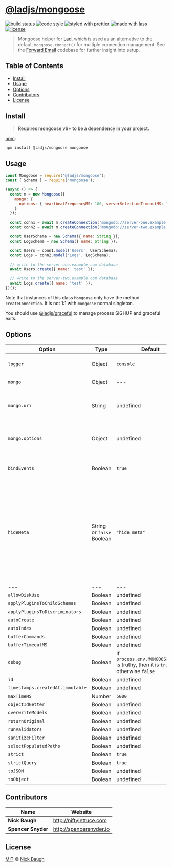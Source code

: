 # [**@ladjs/mongoose**](https://github.com/ladjs/mongoose)

[![build status](https://github.com/ladjs/mongoose/actions/workflows/ci.yml/badge.svg)](https://github.com/ladjs/mongoose/actions/workflows/ci.yml)
[![code style](https://img.shields.io/badge/code_style-XO-5ed9c7.svg)](https://github.com/sindresorhus/xo)
[![styled with prettier](https://img.shields.io/badge/styled_with-prettier-ff69b4.svg)](https://github.com/prettier/prettier)
[![made with lass](https://img.shields.io/badge/made_with-lass-95CC28.svg)](https://github.com/lassjs/lass)
[![license](https://img.shields.io/github/license/ladjs/mongoose.svg)](LICENSE)

> Mongoose helper for [Lad][], which is used as an alternative to the default `mongoose.connect()` for multiple connection management.  See the [Forward Email][forward-email] codebase for further insight into setup.


## Table of Contents

* [Install](#install)
* [Usage](#usage)
* [Options](#options)
* [Contributors](#contributors)
* [License](#license)


## Install

> **Requires mongoose v6+ to be a dependency in your project.**

[npm][]:

```sh
npm install @ladjs/mongoose mongoose
```


## Usage

```js
const Mongoose = require('@ladjs/mongoose');
const { Schema } = require('mongoose');

(async () => {
  const m = new Mongoose({
    mongo: {
      options: { heartbeatFrequencyMS: 100, serverSelectionTimeoutMS: 1000 }
    }
  });

  const conn1 = await m.createConnection('mongodb://server-one.example.com/database-name').asPromise();
  const conn2 = await m.createConnection('mongodb://server-two.example.com/database-name').asPromise();

  const UserSchema = new Schema({ name: String });
  const LogSchema = new Schema({ name: String });

  const Users = conn1.model('Users', UserSchema);
  const Logs = conn2.model('Logs', LogSchema);

  // write to the server-one.example.com database
  await Users.create({ name: 'test' });

  // write to the server-two.example.com database
  await Logs.create({ name: 'test' });
})();
```

Note that instances of this class `Mongoose` only have the method `createConnection`.  It is not 1:1 with `mongoose` normal singleton.

You should use [@ladjs/graceful][lad-graceful] to manage process SIGHUP and graceful exits.


## Options

| Option                           | Type                      | Default                                                                         | Description                                                                                                                                                                                                                                                                                                                                                                                                  |
| -------------------------------- | ------------------------- | ------------------------------------------------------------------------------- | ------------------------------------------------------------------------------------------------------------------------------------------------------------------------------------------------------------------------------------------------------------------------------------------------------------------------------------------------------------------------------------------------------------ |
| `logger`                         | Object                    | `console`                                                                       | Custom logger function, see [cabin][] or [axe][] as a default if desired.                                                                                                                                                                                                                                                                                                                                    |
| `mongo`                          | Object                    | ---                                                                             | See below `uri` and `options` properties.                                                                                                                                                                                                                                                                                                                                                                    |
| `mongo.uri`                      | String                    | undefined                                                                       | mongo connection URI <br/> which is passed as the first argument to `mongoose.createConnection` <br/>see [mongo options docs](https://docs.mongodb.com/drivers/node/current/fundamentals/connection/#connection-options)                                                                                                                                                                                     |
| `mongo.options`                  | Object                    | undefined                                                                       | mongo connection options <br/> which is passed as the second argument to `mongoose.createConnection` <br/>see [mongo options docs](https://docs.mongodb.com/drivers/node/current/fundamentals/connection/#connection-options)                                                                                                                                                                                |
| `bindEvents`                     | Boolean                   | `true`                                                                          | Whether or not to bind default events to the Mongoose connection using provided `logger`.                                                                                                                                                                                                                                                                                                                    |
| `hideMeta`                       | String or `false` Boolean | `"hide_meta"`                                                                   | Appends a `true` boolean property to a property with this value in logs, e.g. `console.log('mongoose disconnected', { hide_meta: true });` which is useful for preventing metadata object from being invoked as the second argument (this is meant for usage with [Cabin][] and [Axe][] and made for [Forward Email][forward-email]). If you pass a `false` value then this property will not get populated. |
| ---                              | ---                       | ---                                                                             | ---                                                                                                                                                                                                                                                                                                                                                                                                          |
| `allowDiskUse`                   | Boolean                   | undefined                                                                       | set with [mongoose.set][mongoose.set]                                                                                                                                                                                                                                                                                                                                                                        |
| `applyPluginsToChildSchemas`     | Boolean                   | undefined                                                                       | set with [mongoose.set][mongoose.set]                                                                                                                                                                                                                                                                                                                                                                        |
| `applyPluginsToDiscriminators`   | Boolean                   | undefined                                                                       | set with [mongoose.set][mongoose.set]                                                                                                                                                                                                                                                                                                                                                                        |
| `autoCreate`                     | Boolean                   | undefined                                                                       | set with [mongoose.set][mongoose.set]                                                                                                                                                                                                                                                                                                                                                                        |
| `autoIndex`                      | Boolean                   | undefined                                                                       | set with [mongoose.set][mongoose.set]                                                                                                                                                                                                                                                                                                                                                                        |
| `bufferCommands`                 | Boolean                   | undefined                                                                       | set with [mongoose.set][mongoose.set]                                                                                                                                                                                                                                                                                                                                                                        |
| `bufferTimeoutMS`                | Boolean                   | undefined                                                                       | set with [mongoose.set][mongoose.set]                                                                                                                                                                                                                                                                                                                                                                        |
| `debug`                          | Boolean                   | If `process.env.MONGOOSE_DEBUG` is truthy, then it is `true`, otherwise `false` | set with [mongoose.set][mongoose.set]                                                                                                                                                                                                                                                                                                                                                                        |
| `id`                             | Boolean                   | undefined                                                                       | set with [mongoose.set][mongoose.set]                                                                                                                                                                                                                                                                                                                                                                        |
| `timestamps.createdAt.immutable` | Boolean                   | undefined                                                                       | set with [mongoose.set][mongoose.set]                                                                                                                                                                                                                                                                                                                                                                        |
| `maxTimeMS`                      | Number                    | `5000`                                                                          | set with [mongoose.set][mongoose.set]                                                                                                                                                                                                                                                                                                                                                                        |
| `objectIdGetter`                 | Boolean                   | undefined                                                                       | set with [mongoose.set][mongoose.set]                                                                                                                                                                                                                                                                                                                                                                        |
| `overwriteModels`                | Boolean                   | undefined                                                                       | set with [mongoose.set][mongoose.set]                                                                                                                                                                                                                                                                                                                                                                        |
| `returnOriginal`                 | Boolean                   | undefined                                                                       | set with [mongoose.set][mongoose.set]                                                                                                                                                                                                                                                                                                                                                                        |
| `runValidators`                  | Boolean                   | undefined                                                                       | set with [mongoose.set][mongoose.set]                                                                                                                                                                                                                                                                                                                                                                        |
| `sanitizeFilter`                 | Boolean                   | undefined                                                                       | set with [mongoose.set][mongoose.set]                                                                                                                                                                                                                                                                                                                                                                        |
| `selectPopulatedPaths`           | Boolean                   | undefined                                                                       | set with [mongoose.set][mongoose.set]                                                                                                                                                                                                                                                                                                                                                                        |
| `strict`                         | Boolean                   | `true`                                                                          | set with [mongoose.set][mongoose.set]                                                                                                                                                                                                                                                                                                                                                                        |
| `strictQuery`                    | Boolean                   | `true`                                                                          | set with [mongoose.set][mongoose.set]                                                                                                                                                                                                                                                                                                                                                                        |
| `toJSON`                         | Boolean                   | undefined                                                                       | set with [mongoose.set][mongoose.set]                                                                                                                                                                                                                                                                                                                                                                        |
| `toObject`                       | Boolean                   | undefined                                                                       | set with [mongoose.set][mongoose.set]                                                                                                                                                                                                                                                                                                                                                                        |


## Contributors

| Name               | Website                   |
| ------------------ | ------------------------- |
| **Nick Baugh**     | <http://niftylettuce.com> |
| **Spencer Snyder** | <http://spencersnyder.io> |


## License

[MIT](LICENSE) © [Nick Baugh](http://niftylettuce.com)


##

[npm]: https://www.npmjs.com/

[lad]: https://lad.js.org

[mongoose.set]: https://mongoosejs.com/docs/api/mongoose.html#mongoose_Mongoose-set

[cabin]: https://github.com/cabinjs/cabin

[axe]: https://github.com/cabinjs/axe

[forward-email]: https://github.com/forwardemail/forwardemail.net

[lad-graceful]: https://github.com/ladjs/graceful
